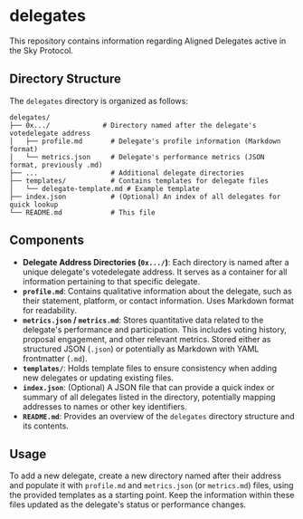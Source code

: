 # delegates

This repository contains information regarding Aligned Delegates active in the Sky Protocol.

## Directory Structure

The `delegates` directory is organized as follows:

```
delegates/
├── 0x.../             # Directory named after the delegate's votedelegate address
│   ├── profile.md       # Delegate's profile information (Markdown format)
│   └── metrics.json     # Delegate's performance metrics (JSON format, previously .md)
├── ...                  # Additional delegate directories
├── templates/           # Contains templates for delegate files
│   └── delegate-template.md # Example template
├── index.json           # (Optional) An index of all delegates for quick lookup
└── README.md            # This file
```

## Components

- **Delegate Address Directories (`0x.../`)**: Each directory is named after a unique delegate's votedelegate address. It serves as a container for all information pertaining to that specific delegate.
- **`profile.md`**: Contains qualitative information about the delegate, such as their statement, platform, or contact information. Uses Markdown format for readability.
- **`metrics.json` / `metrics.md`**: Stores quantitative data related to the delegate's performance and participation. This includes voting history, proposal engagement, and other relevant metrics. Stored either as structured JSON (`.json`) or potentially as Markdown with YAML frontmatter (`.md`).
- **`templates/`**: Holds template files to ensure consistency when adding new delegates or updating existing files.
- **`index.json`**: (Optional) A JSON file that can provide a quick index or summary of all delegates listed in the directory, potentially mapping addresses to names or other key identifiers.
- **`README.md`**: Provides an overview of the `delegates` directory structure and its contents.

## Usage

To add a new delegate, create a new directory named after their address and populate it with `profile.md` and `metrics.json` (or `metrics.md`) files, using the provided templates as a starting point. Keep the information within these files updated as the delegate's status or performance changes.
